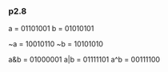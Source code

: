 ### p2.8

a = 01101001
b = 01010101

~a = 10010110
~b = 10101010

a&b = 01000001
a|b = 01111101
a^b = 00111100


